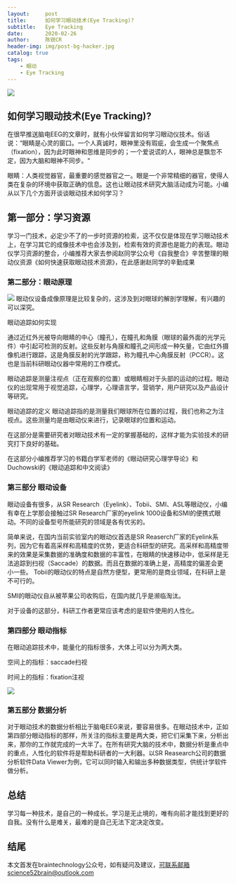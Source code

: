 ```yaml
---
layout:     post
title:      如何学习眼动技术(Eye Tracking)?
subtitle:   Eye Tracking
date:       2020-02-26
author:     陈锐CR
header-img: img/post-bg-hacker.jpg
catalog: true
tags:
    - 眼动
    - Eye Tracking
---
```


![](https://tva1.sinaimg.cn/large/0082zybpgy1gc9rkigg1xj30um0g00tj.jpg)
## 如何学习眼动技术(Eye Tracking)?

在很早推送脑电EEG的文章时，就有小伙伴留言如何学习眼动仪技术。俗话说：“眼睛是心灵的窗口。一个人真诚时，眼神里没有瑕疵，会生成一个聚焦点（fixation），因为此时眼神和思维是同步的；一个爱说谎的人，眼神总是飘忽不定，因为大脑和眼神不同步。“

眼睛：人类视觉器官，最重要的感觉器官之一。眼是一个非常精细的器官，使得人类在复杂的环境中获取正确的信息。这也让眼动技术研究大脑活动成为可能。小编从以下几个方面开谈谈眼动技术如何学习？


## 第一部分：学习资源

学习一门技术，必定少不了的一步时资源的检索，这不仅仅是体现在学习眼动技术上，在学习其它的成像技术中也会涉及到，检索有效的资源也是能力的表现。眼动仪学习资源的整合，小编推荐大家去参阅赵同学公众号《自我整合》辛苦整理的眼动仪资源《如何快速获取眼动技术资源》，在此感谢赵同学的辛勤成果


### 第二部分：眼动原理

![](https://tva1.sinaimg.cn/large/0082zybpgy1gc9p6tgb7xj310o0q4jxy.jpg)
眼动仪设备成像原理是比较复杂的，这涉及到对眼球的解剖学理解，有兴趣的可以深究。

眼动追踪如何实现

通过近红外光被导向眼睛的中心（瞳孔），在瞳孔和角膜（眼球的最外面的光学元件）中引起可检测的反射。这些反射与角膜和瞳孔之间形成一种矢量，它由红外摄像机进行跟踪，这是角膜反射的光学跟踪，称为瞳孔中心角膜反射（PCCR）。这也是当前科研眼动仪器中常用的工作模式。

眼动追踪是测量注视点（正在观察的位置）或眼睛相对于头部的运动的过程。眼动仪的出现常用于视觉追踪，心理学，心理语言学，营销学，用户研究以及产品设计等研究。

眼动追踪的定义
眼动追踪指的是测量我们眼球所在位置的过程，我们也称之为注视点。这些测量均是由眼动仪来进行，记录眼球的位置和运动。


在这部分是需要研究者对眼动技术有一定的掌握基础的，这样才能为实验技术的研究打下良好的基础。

在这部分小编推荐学习的书籍白学军老师的《眼动研究心理学导论》和Duchowski的《眼动追踪和中文阅读》


### 第三部分 眼动设备

眼动设备有很多，从SR Research（Eyelink）、Tobii、SMI、ASL等眼动仪，小编有幸在上学那会接触过SR Research厂家的eyelink 1000设备和SMI的便携式眼动。不同的设备型号所能研究的领域是各有优劣的。

简单来说，在国内当前实验室内的眼动仪首选是SR Reaserch厂家的Eyelink系列，因为它有着高采样和高精度的优势，更适合科研型的研究。高采样和高精度带来的效果是采集数据的准确度和数据的丰富性，在眼睛的快速移动中，低采样是无法追踪到扫视（Saccade）的数据。而且在数据的准确上是，高精度的偏差会更小一些。
Tobii的眼动仪的特点是自然方便型，更常用的是商业领域，在科研上是不可行的。

SMI的眼动仪自从被苹果公司收购后，在国内就几乎是濒临淘汰。

对于设备的这部分，科研工作者更常应该考虑的是软件使用的人性化。


### 第四部分 眼动指标

在眼动追踪技术中，能量化的指标很多，大体上可以分为两大类。

空间上的指标：saccade扫视

时间上的指标：fixation注视

![](https://tva1.sinaimg.cn/large/0082zybpgy1gc9p9a47ilj31100fw0x6.jpg)


### 第五部分 数据分析

对于眼动技术的数据分析相比于脑电EEG来说，要容易很多。在眼动技术中，正如第四部分眼动指标的那样，所关注的指标主要是两大类，把它们采集下来，分析出来，那你的工作就完成的一大半了。在所有研究大脑的技术中，数据分析是重点中的重点，人性化的软件将是帮助科研者的一大利器。以SR Reasearch公司的数据分析软件Data Viewer为例，它可以同时输入和输出多种数据类型，供统计学软件做分析。


## 总结

学习每一种技术，是自己的一种成长。学习是无止境的，唯有向前才能找到更好的自我。没有什么是难关，最难的是自己无法下定决定改变。

## 结尾
本文首发在braintechnology公众号，如有疑问及建议，可联系邮箱science52brain@outlook.com

